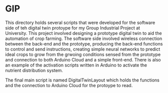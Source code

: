 # GIP
This directory holds several scripts that were developed for the software side of teh digital twin protoype for my Group Industrial Project at University. This project involved designing a prototype digital twin to aid the automation of crop farming. The software side involved wireless connection between the back-end and the prototype, producing the back-end functions to control and send instructions, creating simple neural networks to predict ideal crops to grow from the grwoing conditions sensed from the prototype and connection to both Arduino Cloud and a simple front-end. There is also an example of the activation scripts written in Arduino to activate the nutrient distribution system.

The final main script is named DigitalTwinLayout which holds the functions and the connection to Arduino Cloud for the protoype to read. 
